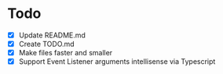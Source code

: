 # Todo

* [x] Update README.md
* [x] Create TODO.md
* [x] Make files faster and smaller
* [x] Support Event Listener arguments intellisense via Typescript